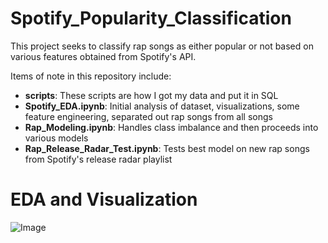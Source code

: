 # Spotify_Popularity_Classification

This project seeks to classify rap songs as either popular or not based on various features obtained from Spotify's API. 

Items of note in this repository include:
  * **scripts**: These scripts are how I got my data and put it in SQL
  * **Spotify_EDA.ipynb**: Initial analysis of dataset, visualizations, some feature engineering, separated out rap songs from all songs
  * **Rap_Modeling.ipynb**: Handles class imbalance and then proceeds into various models
  * **Rap_Release_Radar_Test.ipynb**: Tests best model on new rap songs from Spotify's release radar playlist

#  EDA and Visualization 

![Image](Images/life_expect_by_status.png?raw=true)

